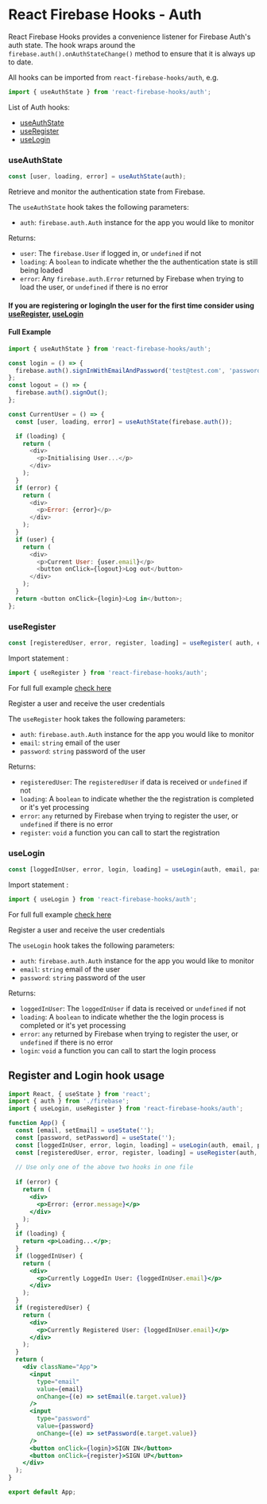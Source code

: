 # React Firebase Hooks - Auth

React Firebase Hooks provides a convenience listener for Firebase Auth's auth state. The hook wraps around the `firebase.auth().onAuthStateChange()` method to ensure that it is always up to date.

All hooks can be imported from `react-firebase-hooks/auth`, e.g.

```js
import { useAuthState } from 'react-firebase-hooks/auth';
```

List of Auth hooks:

- [useAuthState](#useauthstate)
- [useRegister](#useregister)
- [useLogin](#uselogin)

### useAuthState

```js
const [user, loading, error] = useAuthState(auth);
```

Retrieve and monitor the authentication state from Firebase.

The `useAuthState` hook takes the following parameters:

- `auth`: `firebase.auth.Auth` instance for the app you would like to monitor

Returns:

- `user`: The `firebase.User` if logged in, or `undefined` if not
- `loading`: A `boolean` to indicate whether the the authentication state is still being loaded
- `error`: Any `firebase.auth.Error` returned by Firebase when trying to load the user, or `undefined` if there is no error

#### If you are registering or logingIn the user for the first time consider using [useRegister](#useregister), [useLogin](#uselogin)

#### Full Example

```js
import { useAuthState } from 'react-firebase-hooks/auth';

const login = () => {
  firebase.auth().signInWithEmailAndPassword('test@test.com', 'password');
};
const logout = () => {
  firebase.auth().signOut();
};

const CurrentUser = () => {
  const [user, loading, error] = useAuthState(firebase.auth());

  if (loading) {
    return (
      <div>
        <p>Initialising User...</p>
      </div>
    );
  }
  if (error) {
    return (
      <div>
        <p>Error: {error}</p>
      </div>
    );
  }
  if (user) {
    return (
      <div>
        <p>Current User: {user.email}</p>
        <button onClick={logout}>Log out</button>
      </div>
    );
  }
  return <button onClick={login}>Log in</button>;
};
```

### useRegister

```js
const [registeredUser, error, register, loading] = useRegister( auth, email, password );
```

Import statement :

```js
import { useRegister } from 'react-firebase-hooks/auth';
```

For full full example [check here](#register-and-login-hook-usage)

Register a user and receive the user credentials

The `useRegister` hook takes the following parameters:

- `auth`: `firebase.auth.Auth` instance for the app you would like to monitor
- `email`: `string` email of the user
- `password`: `string` password of the user

Returns:

- `registeredUser`: The `registeredUser` if data is received or `undefined` if not
- `loading`: A `boolean` to indicate whether the the registration is completed or it's yet processing
- `error`: `any` returned by Firebase when trying to register the user, or `undefined` if there is no error
- `register`: `void` a function you can call to start the registration

### useLogin

```js
const [loggedInUser, error, login, loading] = useLogin(auth, email, password);
```

Import statement :

```js
import { useLogin } from 'react-firebase-hooks/auth';
```

For full full example [check here](#register-and-login-hook-usage)

Register a user and receive the user credentials

The `useLogin` hook takes the following parameters:

- `auth`: `firebase.auth.Auth` instance for the app you would like to monitor
- `email`: `string` email of the user
- `password`: `string` password of the user

Returns:

- `loggedInUser`: The `loggedInUser` if data is received or `undefined` if not
- `loading`: A `boolean` to indicate whether the the login process is completed or it's yet processing
- `error`: `any` returned by Firebase when trying to register the user, or `undefined` if there is no error
- `login`: `void` a function you can call to start the login process

## Register and Login hook usage

```jsx
import React, { useState } from 'react';
import { auth } from './firebase';
import { useLogin, useRegister } from 'react-firebase-hooks/auth';

function App() {
  const [email, setEmail] = useState('');
  const [password, setPassword] = useState('');
  const [loggedInUser, error, login, loading] = useLogin(auth, email, password);
  const [registeredUser, error, register, loading] = useRegister(auth, email, password);
  
  // Use only one of the above two hooks in one file
  
  if (error) {
    return (
      <div>
        <p>Error: {error.message}</p>
      </div>
    );
  }
  if (loading) {
    return <p>Loading...</p>;
  }
  if (loggedInUser) {
    return (
      <div>
        <p>Currently LoggedIn User: {loggedInUser.email}</p>
      </div>
    );
  }
  if (registeredUser) {
    return (
      <div>
        <p>Currently Registered User: {loggedInUser.email}</p>
      </div>
    );
  }
  return (
    <div className="App">
      <input
        type="email"
        value={email}
        onChange={(e) => setEmail(e.target.value)}
      />
      <input
        type="password"
        value={password}
        onChange={(e) => setPassword(e.target.value)}
      />
      <button onClick={login}>SIGN IN</button>
      <button onClick={register}>SIGN UP</button>
    </div>
  );
}

export default App;
```
